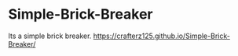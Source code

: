 # Simple-Brick-Breaker
Its a simple brick breaker.
https://crafterz125.github.io/Simple-Brick-Breaker/
